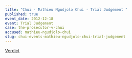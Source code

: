 ```yaml
---
title: "Chui - Mathieu Ngudjolo Chui - Trial Judgement "
published: true
event_date: 2012-12-18
event: Trial Judgement
case: the-prosecutor-v-chui
accused: mathieu-ngudjolo-chui
slug: chui-events-mathieu-ngudjolo-chui-trial-judgement
---
```


[Verdict](http://www.icc-cpi.int/iccdocs/doc/doc1579080.pdf)


